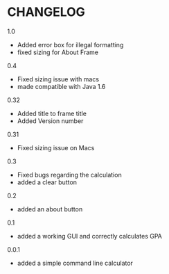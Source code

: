 CHANGELOG
==========

1.0
- Added error box for illegal formatting
- fixed sizing for About Frame

0.4
- Fixed sizing issue with macs
- made compatible with Java 1.6

0.32
- Added title to frame title
- Added Version number

0.31
- Fixed sizing issue on Macs

0.3
- Fixed bugs regarding the calculation
- added a clear button

0.2
- added an about button

0.1
- added a working GUI and correctly calculates GPA

0.0.1
- added a simple command line calculator

